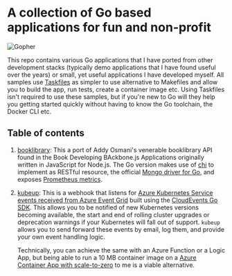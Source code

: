 # A collection of Go based applications for fun and non-profit

![Gopher](https://github.com/joergjo/go-samples/assets/1625465/e2c80e13-4057-43ae-9027-0eb96b0f011f)

This repo contains various Go applications that I have ported from other development stacks (typically demo applications that I have found useful over the years) or small, yet useful applications I have developed myself. 
All samples use [Taskfiles](https://taskfile.dev) as simpler to use alternative to Makefiles and allow you to build the app, run tests, create a container image etc. Using Taskfiles isn't required to use these samples, but if 
you're new to Go will they help you getting started quickly without having to know the Go toolchain, the Docker CLI etc.

## Table of contents

1. [booklibrary](./booklibrary): This a port of Addy Osmani's venerable booklibrary API found in the Book Developing BAckbone.js Applications originally written in JavaScript for Node.js.
   The Go version makes use of [chi](https://go-chi.io/#/) to implement as RESTful resource, the official [Mongo driver for Go](https://pkg.go.dev/go.mongodb.org/mongo-driver),
   and exposes [Prometheus metrics](https://prometheus.io/docs/tutorials/instrumenting_http_server_in_go/).

1. [kubeup](./kubeup): This is a webhook that listens for [Azure Kubernetes Service events received from Azure Event Grid](https://learn.microsoft.com/en-us/azure/aks/quickstart-event-grid?tabs=azure-cli) built using the
   [CloudEvents Go SDK](https://cloudevents.github.io/sdk-go/). This allows you to be notified of new Kubernetes versions becoming available, the start and end of rolling cluster upgrades or deprecation warnings if your
   Kubernetes will fall out of support. `kubeup` allows you to send forward these events by email, log them, and provide your own event handling logic. 

   Technically, you can achieve the same with an Azure Function or a Logic App,
   but being able to run a 10 MB container image on a [Azure Container App with scale-to-zero](https://learn.microsoft.com/en-us/azure/container-apps/scale-app?pivots=azure-cli#http) to me is a viable alternative.     
